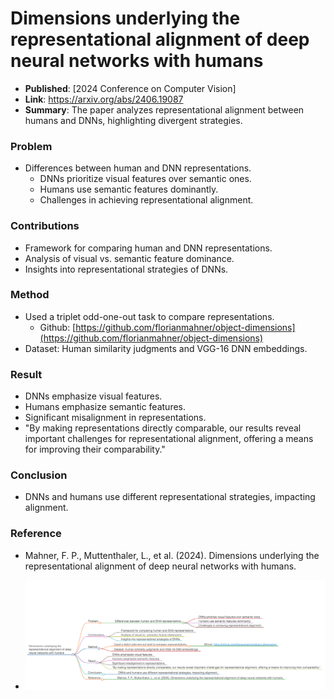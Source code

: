 # Dimensions underlying the representational alignment of deep neural networks with humans
- **Published**: [2024 Conference on Computer Vision]
- **Link**: https://arxiv.org/abs/2406.19087
- **Summary**: The paper analyzes representational alignment between humans and DNNs, highlighting divergent strategies.

### Problem
- Differences between human and DNN representations.
  - DNNs prioritize visual features over semantic ones.
  - Humans use semantic features dominantly.
  - Challenges in achieving representational alignment.

### Contributions
- Framework for comparing human and DNN representations.
- Analysis of visual vs. semantic feature dominance.
- Insights into representational strategies of DNNs.

### Method
- Used a triplet odd-one-out task to compare representations.
  - Github: [https://github.com/florianmahner/object-dimensions](https://github.com/florianmahner/object-dimensions)
- Dataset: Human similarity judgments and VGG-16 DNN embeddings.

### Result
- DNNs emphasize visual features.
- Humans emphasize semantic features.
- Significant misalignment in representations.
- "By making representations directly comparable, our results reveal important challenges for representational alignment, offering a means for improving their comparability."

### Conclusion
- DNNs and humans use different representational strategies, impacting alignment.

### Reference
- Mahner, F. P., Muttenthaler, L., et al. (2024). Dimensions underlying the representational alignment of deep neural networks with humans.

- ![img](images/DNN_Humans_Alignment.png)
